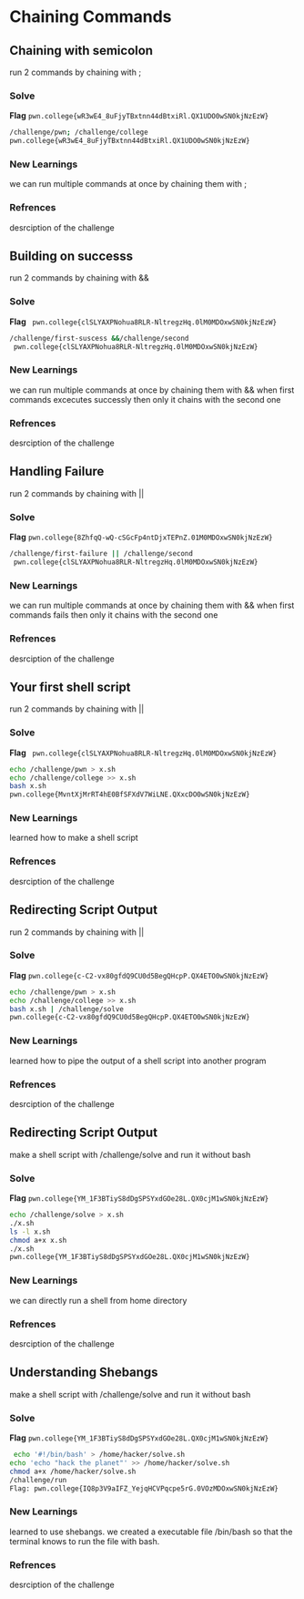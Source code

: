 # Chaining Commands

## Chaining with semicolon
run 2 commands by chaining with ;

### Solve
**Flag** `pwn.college{wR3wE4_8uFjyTBxtnn44dBtxiRl.QX1UDO0wSN0kjNzEzW}`

```bash
/challenge/pwn; /challenge/college
pwn.college{wR3wE4_8uFjyTBxtnn44dBtxiRl.QX1UDO0wSN0kjNzEzW}
```
### New Learnings
we can run multiple commands at once by chaining them with ;

### Refrences
desrciption of the challenge


## Building on successs
run 2 commands by chaining with &&

### Solve
**Flag** ` pwn.college{clSLYAXPNohua8RLR-NltregzHq.0lM0MDOxwSN0kjNzEzW}`

```bash
/challenge/first-suscess &&/challenge/second
 pwn.college{clSLYAXPNohua8RLR-NltregzHq.0lM0MDOxwSN0kjNzEzW}
```
### New Learnings
we can run multiple commands at once by chaining them with && when first commands excecutes successly then only it chains with the second one

### Refrences
desrciption of the challenge


## Handling Failure
run 2 commands by chaining with ||

### Solve
**Flag** `pwn.college{8ZhfqQ-wQ-cSGcFp4ntDjxTEPnZ.01M0MDOxwSN0kjNzEzW}`

```bash
/challenge/first-failure || /challenge/second
 pwn.college{clSLYAXPNohua8RLR-NltregzHq.0lM0MDOxwSN0kjNzEzW}
```
### New Learnings
we can run multiple commands at once by chaining them with && when first commands fails then only it chains with the second one

### Refrences
desrciption of the challenge


## Your first shell script
run 2 commands by chaining with ||

### Solve
**Flag** ` pwn.college{clSLYAXPNohua8RLR-NltregzHq.0lM0MDOxwSN0kjNzEzW}`

```bash
echo /challenge/pwn > x.sh
echo /challenge/college >> x.sh
bash x.sh
pwn.college{MvntXjMrRT4hE0BfSFXdV7WiLNE.QXxcDO0wSN0kjNzEzW}
```
### New Learnings
learned how to make a shell script 

### Refrences
desrciption of the challenge



## Redirecting Script Output
run 2 commands by chaining with ||

### Solve
**Flag** `pwn.college{c-C2-vx80gfdQ9CU0d5BegQHcpP.QX4ETO0wSN0kjNzEzW}`

```bash
echo /challenge/pwn > x.sh
echo /challenge/college >> x.sh
bash x.sh | /challenge/solve
pwn.college{c-C2-vx80gfdQ9CU0d5BegQHcpP.QX4ETO0wSN0kjNzEzW}
```
### New Learnings
learned how to pipe the output of a shell script into another program

### Refrences
desrciption of the challenge



## Redirecting Script Output
make a shell script with /challenge/solve and run it without bash

### Solve
**Flag** `pwn.college{YM_1F3BTiyS8dDgSPSYxdGOe28L.QX0cjM1wSN0kjNzEzW}`

```bash
echo /challenge/solve > x.sh
./x.sh
ls -l x.sh
chmod a+x x.sh
./x.sh
pwn.college{YM_1F3BTiyS8dDgSPSYxdGOe28L.QX0cjM1wSN0kjNzEzW}
```
### New Learnings
we can directly run a shell from home directory

### Refrences
desrciption of the challenge



## Understanding Shebangs
make a shell script with /challenge/solve and run it without bash

### Solve
**Flag** `pwn.college{YM_1F3BTiyS8dDgSPSYxdGOe28L.QX0cjM1wSN0kjNzEzW}`

```bash
 echo '#!/bin/bash' > /home/hacker/solve.sh
echo 'echo "hack the planet"' >> /home/hacker/solve.sh
chmod a+x /home/hacker/solve.sh
/challenge/run
Flag: pwn.college{IQ8p3V9aIFZ_YejqHCVPqcpe5rG.0VOzMDOxwSN0kjNzEzW}
```
### New Learnings
learned to use shebangs. we created a executable file /bin/bash so that the terminal knows to run the file with bash.

### Refrences
desrciption of the challenge
